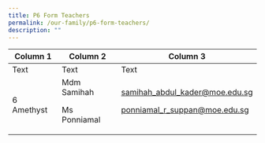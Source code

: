```yaml
---
title: P6 Form Teachers
permalink: /our-family/p6-form-teachers/
description: ""
---
```

| Column 1 | Column 2 | Column 3 |
| -------- | -------- | -------- |
| Text     | Text     | Text     |
6 Amethyst | Mdm Samihah<p>Ms Ponniamal</p> | samihah_abdul_kader@moe.edu.sg<p>ponniamal_r_suppan@moe.edu.sg</p> 

